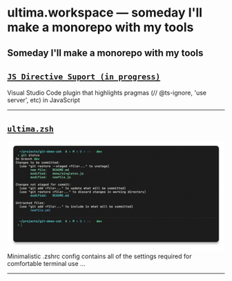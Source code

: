 # ultima.workspace — someday I'll make a monorepo with my tools

## Someday I'll make a monorepo with my tools

## [`JS Directive Suport (in progress)`](https://github.com/egorlem/ultima.workspace/tree/pragmas)

Visual Studio Code plugin that highlights pragmas (// @ts-ignore, 'use server', etc) in JavaScript 

---
## [`ultima.zsh`](https://github.com/egorlem/ultima.zsh-theme/tree/main)
![item zsh prompt](https://github.com/egorlem/021011/blob/main/demos/zsh-theme-demo-min.png?raw=true)
Minimalistic .zshrc config contains all of the settings required for comfortable terminal use ...

---

